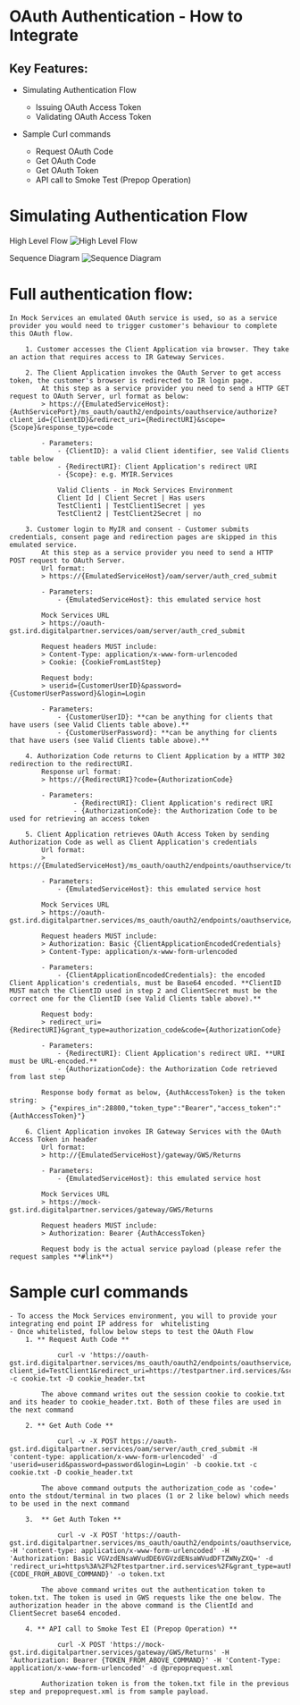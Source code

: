OAuth Authentication - How to Integrate
=======================================

Key Features:
-------------

- Simulating Authentication Flow
    - Issuing OAuth Access Token
    - Validating OAuth Access Token

- Sample Curl commands
	- Request OAuth Code
	- Get OAuth Code
	- Get OAuth Token 
	- API call to Smoke Test (Prepop Operation) 

# Simulating Authentication Flow
	
High Level Flow
![High Level Flow](images/high_level_flow.jpg)

Sequence Diagram
![Sequence Diagram](images/sequence_diagram.png)

# Full authentication flow: 
	
	In Mock Services an emulated OAuth service is used, so as a service provider you would need to trigger customer's behaviour to complete this OAuth flow.
	
        1. Customer accesses the Client Application via browser. They take an action that requires access to IR Gateway Services.
		
        2. The Client Application invokes the OAuth Server to get access token, the customer's browser is redirected to IR login page.
            At this step as a service provider you need to send a HTTP GET request to OAuth Server, url format as below:
            > https://{EmulatedServiceHost}:{AuthServicePort}/ms_oauth/oauth2/endpoints/oauthservice/authorize?client_id={ClientID}&redirect_uri={RedirectURI}&scope={Scope}&response_type=code
       
            - Parameters:
                - {ClientID}: a valid Client identifier, see Valid Clients table below
                - {RedirectURI}: Client Application's redirect URI
                - {Scope}: e.g. MYIR.Services
				
				Valid Clients - in Mock Services Environment
				Client Id | Client Secret | Has users
				TestClient1 | TestClient1Secret | yes
				TestClient2 | TestClient2Secret | no				
				
        3. Customer login to MyIR and consent - Customer submits credentials, consent page and redirection pages are skipped in this emulated service.
            At this step as a service provider you need to send a HTTP POST request to OAuth Server.
            Url format:
			> https://{EmulatedServiceHost}/oam/server/auth_cred_submit
			
			- Parameters:
                - {EmulatedServiceHost}: this emulated service host

			Mock Services URL
            > https://oauth-gst.ird.digitalpartner.services/oam/server/auth_cred_submit
            
            Request headers MUST include:
            > Content-Type: application/x-www-form-urlencoded
            > Cookie: {CookieFromLastStep}
            
            Request body: 
            > userid={CustomerUserID}&password={CustomerUserPassword}&login=Login

            - Parameters:
                - {CustomerUserID}: **can be anything for clients that have users (see Valid Clients table above).**
                - {CustomerUserPassword}: **can be anything for clients that have users (see Valid Clients table above).**
				
        4. Authorization Code returns to Client Application by a HTTP 302 redirection to the redirectURI.
            Response url format:
            > https://{RedirectURI}?code={AuthorizationCode}

            - Parameters:
                    - {RedirectURI}: Client Application's redirect URI
                    - {AuthorizationCode}: the Authorization Code to be used for retrieving an access token
					
        5. Client Application retrieves OAuth Access Token by sending Authorization Code as well as Client Application's credentials
            Url format:
            > https://{EmulatedServiceHost}/ms_oauth/oauth2/endpoints/oauthservice/tokens
			
			- Parameters:
                - {EmulatedServiceHost}: this emulated service host
			
			Mock Services URL
			> https://oauth-gst.ird.digitalpartner.services/ms_oauth/oauth2/endpoints/oauthservice/tokens

            Request headers MUST include:
            > Authorization: Basic {ClientApplicationEncodedCredentials}
            > Content-Type: application/x-www-form-urlencoded 

            - Parameters:
                - {ClientApplicationEncodedCredentials}: the encoded Client Application's credentials, must be Base64 encoded. **ClientID MUST match the ClientID used in step 2 and ClientSecret must be the correct one for the ClientID (see Valid Clients table above).**

            Request body:
            > redirect_uri={RedirectURI}&grant_type=authorization_code&code={AuthorizationCode}

            - Parameters:
                - {RedirectURI}: Client Application's redirect URI. **URI must be URL-encoded.**
                - {AuthorizationCode}: the Authorization Code retrieved from last step
                
            Response body format as below, {AuthAccessToken} is the token string:
            > {"expires_in":28800,"token_type":"Bearer","access_token":"{AuthAccessToken}"}
            
        6. Client Application invokes IR Gateway Services with the OAuth Access Token in header
            Url format:
            > http://{EmulatedServiceHost}/gateway/GWS/Returns
			
			- Parameters:
                - {EmulatedServiceHost}: this emulated service host
			
			Mock Services URL
			> https://mock-gst.ird.digitalpartner.services/gateway/GWS/Returns
            
            Request headers MUST include:
            > Authorization: Bearer {AuthAccessToken}
            
            Request body is the actual service payload (please refer the request samples **#link**)
			
			
# Sample curl commands 

	- To access the Mock Services environment, you will to provide your integrating end point IP address for  whitelisting
	- Once whitelisted, follow below steps to test the OAuth Flow
		1. ** Request Auth Code **
		
				curl -v 'https://oauth-gst.ird.digitalpartner.services/ms_oauth/oauth2/endpoints/oauthservice/authorize?client_id=TestClient1&redirect_uri=https://testpartner.ird.services/&scope=MYIR.Services&response_type=code' -c cookie.txt -D cookie_header.txt
				
			The above command writes out the session cookie to cookie.txt and its header to cookie_header.txt. Both of these files are used in the next command
			
        2. ** Get Auth Code **
		
				curl -v -X POST https://oauth-gst.ird.digitalpartner.services/oam/server/auth_cred_submit -H 'content-type: application/x-www-form-urlencoded' -d 'userid=userid&password=password&login=Login' -b cookie.txt -c cookie.txt -D cookie_header.txt
			
			The above command outputs the authorization_code as 'code=' onto the stdout/terminal in two places (1 or 2 like below) which needs to be used in the next command
			
		3.  ** Get Auth Token **
		
				curl -v -X POST 'https://oauth-gst.ird.digitalpartner.services/ms_oauth/oauth2/endpoints/oauthservice/tokens' -H 'content-type: application/x-www-form-urlencoded' -H 'Authorization: Basic VGVzdENsaWVudDE6VGVzdENsaWVudDFTZWNyZXQ=' -d 'redirect_uri=https%3A%2F%2Ftestpartner.ird.services%2F&grant_type=authorization_code&code={CODE_FROM_ABOVE_COMMAND}' -o token.txt
				
			The above command writes out the authentication token to token.txt. The token is used in GWS requests like the one below. The authorization header in the above command is the ClientId and ClientSecret base64 encoded.
			
		4. ** API call to Smoke Test EI (Prepop Operation) **
		
				curl -X POST 'https://mock-gst.ird.digitalpartner.services/gateway/GWS/Returns' -H 'Authorization: Bearer {TOKEN_FROM_ABOVE_COMMAND}' -H 'Content-Type: application/x-www-form-urlencoded' -d @prepoprequest.xml
				
			Authorization token is from the token.txt file in the previous step and prepoprequest.xml is from sample payload.